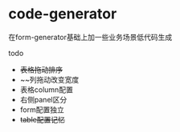# code-generator
在form-generator基础上加一些业务场景低代码生成

todo

+ ~~表格拖动排序~~
+ ~~列拖动改变宽度
+ 表格column配置
+ 右侧panel区分
+ form配置独立
+ ~~table配置记忆~~